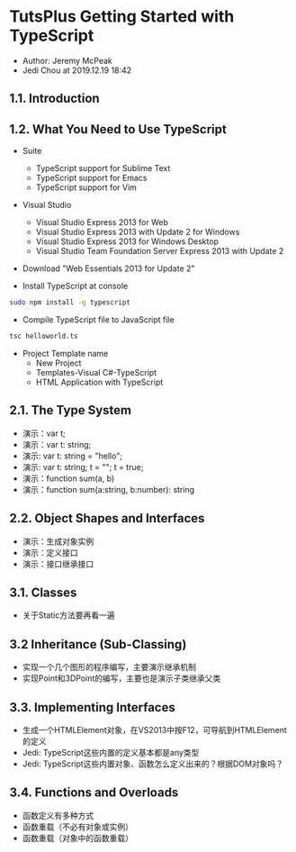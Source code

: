 # TutsPlus Getting Started with TypeScript

* Author: Jeremy McPeak
* Jedi Chou at 2019.12.19 18:42

## 1.1. Introduction

## 1.2. What You Need to Use TypeScript

* Suite
  * TypeScript support for Sublime Text
  * TypeScript support for Emacs
  * TypeScript support for Vim

* Visual Studio
  * Visual Studio Express 2013 for Web
  * Visual Studio Express 2013 with Update 2 for Windows
  * Visual Studio Express 2013 for Windows Desktop
  * Visual Studio Team Foundation Server Express 2013 with Update 2

* Download "Web Essentials 2013 for Update 2"

* Install TypeScript at console

```bash
sudo npm install -g typescript
```

* Compile TypeScript file to JavaScript file

```bash
tsc helloworld.ts
```

* Project Template name
  * New Project
  * Templates-Visual C#-TypeScript
  * HTML Application with TypeScript

## 2.1. The Type System

* 演示：var t;
* 演示：var t: string;
* 演示: var t: string = "hello";
* 演示: var t: string; t = ""; t = true;
* 演示：function sum(a, b)
* 演示：function sum(a:string, b:number): string

## 2.2. Object Shapes and Interfaces

* 演示：生成对象实例
* 演示：定义接口
* 演示：接口继承接口

## 3.1. Classes

* 关于Static方法要再看一遍

## 3.2 Inheritance (Sub-Classing)

* 实现一个几个图形的程序编写，主要演示继承机制
* 实现Point和3DPoint的编写，主要也是演示子类继承父类

## 3.3. Implementing Interfaces

* 生成一个HTMLElement对象，在VS2013中按F12，可导航到HTMLElement的定义
* Jedi: TypeScript这些内置的定义基本都是any类型
* Jedi: TypeScript这些内置对象、函数怎么定义出来的？根据DOM对象吗？

## 3.4. Functions and Overloads

* 函数定义有多种方式
* 函数重载（不必有对象或实例）
* 函数重载（对象中的函数重载）
